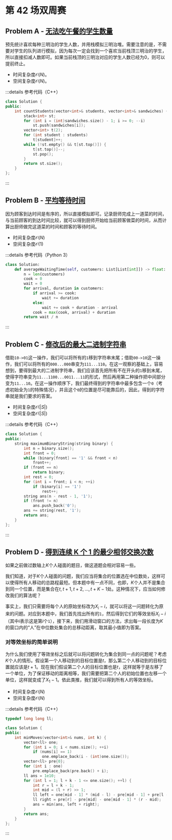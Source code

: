 # 第 42 场双周赛

## Problem A - [无法吃午餐的学生数量](https://leetcode.cn/problems/number-of-students-unable-to-eat-lunch/)

预先统计喜欢每种三明治的学生人数，并用栈模拟三明治堆。需要注意的是，不需要对学生的队列进行模拟，因为每次一定会找到一个喜欢当前栈顶三明治的学生，所以直接扣减人数即可。如果当前栈顶的三明治对应的学生人数已经为$0$，则可以提前终止。

- 时间复杂度$\mathcal{O}(N)$。
- 空间复杂度$\mathcal{O}(N)$。

:::details 参考代码（C++）

```cpp
class Solution {
public:
    int countStudents(vector<int>& students, vector<int>& sandwiches) {
        stack<int> st;
        for (int i = (int)sandwiches.size() - 1; i >= 0; --i)
            st.push(sandwiches[i]);
        vector<int> t(2);
        for (int student : students)
            t[student]++;
        while (!st.empty() && t[st.top()]) {
            t[st.top()]--;
            st.pop();
        }
        return st.size();
    }
};
```

:::

## Problem B - [平均等待时间](https://leetcode.cn/problems/average-waiting-time/)

因为顾客到达时间是有序的，所以直接模拟即可。记录厨师完成上一道菜的时间，与当前顾客的到达时间比较，就可以得到厨师开始给当前顾客做菜的时间，从而计算出厨师做完这道菜的时间和顾客的等待时间。

- 时间复杂度$\mathcal{O}(N)$
- 空间复杂度$\mathcal{O}(1)$

:::details 参考代码（Python 3）

```python
class Solution:
    def averageWaitingTime(self, customers: List[List[int]]) -> float:
        n = len(customers)
        cook = 0
        wait = 0
        for arrival, duration in customers:
            if arrival >= cook:
                wait += duration
            else:
                wait += cook + duration - arrival
            cook = max(cook, arrival) + duration
        return wait / n
```

:::

## Problem C - [修改后的最大二进制字符串](https://leetcode.cn/problems/maximum-binary-string-after-change/)

借助`10->01`这一操作，我们可以将所有的`1`移到字符串末尾；借助`00->10`这一操作，我们可以将所有的`000...000`串变为`111...110`。在这一观察的基础上，容易想到，要得到最大的二进制字符串，我们应该首先把所有不在开头的`1`移到末尾，使得字符串变为`11...1100...0011...11`的形式，然后再用第二种操作把中间部分变为`11...10`。在这一操作顺序下，我们最终得到的字符串中最多包含一个`0`（考虑初始全为`1`的特殊情况），并且这个`0`的位置是尽可能靠后的，因此，得到的字符串就是我们要求的答案。

- 时间复杂度$\mathcal{O}(|S|)$
- 空间复杂度$\mathcal{O}(|S|)$

:::details 参考代码（C++）

```cpp
class Solution {
public:
    string maximumBinaryString(string binary) {
        int n = binary.size();
        int front = 0;
        while (binary[front] == '1' && front < n)
            front++;
        if (front == n)
            return binary;
        int rest = 0;
        for (int i = front; i < n; ++i)
            if (binary[i] == '1')
                rest++;
        string ans(n - rest - 1, '1');
        if (front != n)
            ans.push_back('0');
        ans += string(rest, '1');
        return ans;
    }
};
```

:::

## Problem D - [得到连续 K 个 1 的最少相邻交换次数](https://leetcode.cn/problems/minimum-adjacent-swaps-for-k-consecutive-ones/)

如果之前做过数轴上$K$个人碰面的题目，做这道题会相对容易一些。

我们知道，对于$K$个人碰面的问题，我们应当将集合的位置选在中位数处，这样可以使得所有人移动的总路程最短。但本题中有一点不同，也即，$K$个人并不是集合到同一个位置，而是集合在$t,t+1,t+2,\dots,t+K-1$处。这种情况下，应当如何修改我们的算法呢？

事实上，我们只需要将每个人的原始坐标改为$X_i-i$，就可以将这一问题转化为原来的问题。对应到本题中，我们首先找出所有的`1`，然后得到它们的等效坐标$X_i-i$（其中$i$表示这是第$i$个`1`），接下来，我们用滑动窗口的方法，求出每一段长度为$K$的窗口内的“人”在中位数处集合的总移动距离，取其最小值即为答案。

### 对等效坐标的简单说明

为什么我们使用了等效坐标之后就可以将问题转化为集合到同一点的问题呢？考虑$K$个人的情形。假设第一个人移动到的目标位置是$t$，那么第二个人移动到的目标位置就应该是$t+1$。现在我们假设第二个人的目标位置也是$t$，这样就等于是左移了一个单位，为了保证移动的距离相等，我们需要把第二个人的初始位置也左移一个单位，这样就变成了$X_1-1$。依此类推，我们就可以得到所有人的等效坐标。

- 时间复杂度$\mathcal{O}(N)$
- 空间复杂度$\mathcal{O}(N)$

:::details 参考代码（C++）

```cpp
typedef long long ll;

class Solution {
public:
    int minMoves(vector<int>& nums, int k) {
        vector<ll> one;
        for (int i = 0; i < nums.size(); ++i)
            if (nums[i] == 1)
                one.emplace_back(i - (int)one.size());
        vector<ll> pre{0};
        for (int i : one)
            pre.emplace_back(pre.back() + i);
        ll ans = 1e10;
        for (int l = 1; l + k - 1 <= one.size(); ++l) {
            int r = l + k - 1;
            int mid = (l + r) >> 1;
            ll left = one[mid - 1] * (mid - l) - pre[mid - 1] + pre[l - 1];
            ll right = pre[r] - pre[mid] - one[mid - 1] * (r - mid);
            ans = min(ans, left + right);
        }
        return ans;
    }
};
```

:::
